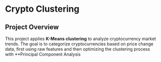 # Crypto Clustering

## Project Overview
This project applies **K-Means clustering** to analyze cryptocurrency market trends. The goal is to categorize cryptocurrencies based on price change data, first using raw features and then optimizing the clustering process with **Principal Component Analysis
